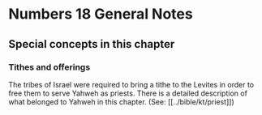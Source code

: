 # Numbers 18 General Notes
## Special concepts in this chapter

### Tithes and offerings

The tribes of Israel were required to bring a tithe to the Levites in order to free them to serve Yahweh as priests. There is a detailed description of what belonged to Yahweh in this chapter. (See: [[../bible/kt/priest]])